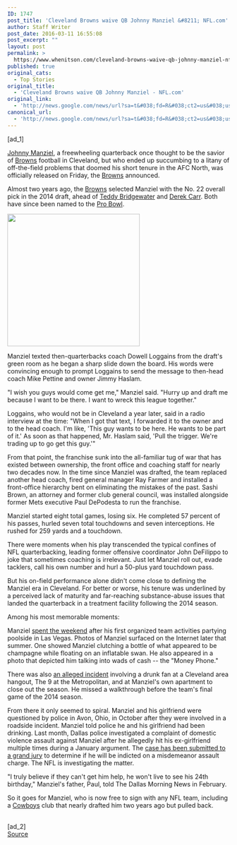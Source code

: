 ```yaml
---
ID: 1747
post_title: 'Cleveland Browns waive QB Johnny Manziel &#8211; NFL.com'
author: Staff Writer
post_date: 2016-03-11 16:55:08
post_excerpt: ""
layout: post
permalink: >
  https://www.whenitson.com/cleveland-browns-waive-qb-johnny-manziel-nfl-com/
published: true
original_cats:
  - Top Stories
original_title:
  - 'Cleveland Browns waive QB Johnny Manziel - NFL.com'
original_link:
  - 'http://news.google.com/news/url?sa=t&#038;fd=R&#038;ct2=us&#038;usg=AFQjCNETBEl5gZ7ZTgHI38uAwoL2n3CQjQ&#038;clid=c3a7d30bb8a4878e06b80cf16b898331&#038;cid=52779061472882&#038;ei=avjiVpHcJZKMwAHUsYZI&#038;url=http://www.nfl.com/news/story/0ap3000000642579/article/cleveland-browns-waive-qb-johnny-manziel'
canonical_url:
  - 'http://news.google.com/news/url?sa=t&#038;fd=R&#038;ct2=us&#038;usg=AFQjCNETBEl5gZ7ZTgHI38uAwoL2n3CQjQ&#038;clid=c3a7d30bb8a4878e06b80cf16b898331&#038;cid=52779061472882&#038;ei=avjiVpHcJZKMwAHUsYZI&#038;url=http://www.nfl.com/news/story/0ap3000000642579/article/cleveland-browns-waive-qb-johnny-manziel'
---
```

 [ad_1]
<br><div readability="104.91096345515"> 
   

<!-- width: 615 -->
<!-- height: 346 -->

 
   <p><a href="http://www.nfl.com/player/johnnymanziel/2543462/profile">Johnny Manziel</a>, a freewheeling quarterback once thought to be the savior of <a href="http://www.nfl.com/teams/clevelandbrowns/profile?team=CLE">Browns</a> football in Cleveland, but who ended up succumbing to a litany of off-the-field problems that doomed his short tenure in the AFC North, was officially released on Friday, the <a href="http://www.nfl.com/teams/clevelandbrowns/profile?team=CLE">Browns</a> announced.</p> 
   <p>Almost two years ago, the <a href="http://www.nfl.com/teams/clevelandbrowns/profile?team=CLE">Browns</a> selected Manziel with the No. 22 overall pick in the 2014 draft, ahead of <a href="http://www.nfl.com/player/teddybridgewater/2543465/profile">Teddy Bridgewater</a> and <a href="http://www.nfl.com/player/derekcarr/2543499/profile">Derek Carr</a>. Both have since been named to the <a href="http://www.nfl.com/probowl">Pro Bowl</a>.</p> 
   














<div class="article-promo" data-align="right" style="width: 305px">
	
<div class="article-promo-header">
<a href="http://www.nfl.com/freeagency"><img src="http://www.whenitson.com/wp-content/uploads/2016/02/Report-Manning-expected-to-acknowledge-he039s-retiring-NFLcom.jpg" border="0" width="300" class="teamslandinggrid"/></a>
<!-- Optional Blurb -->
</div>


</div>
 
   <p>Manziel texted then-quarterbacks coach Dowell Loggains from the draft's green room as he began a sharp slide down the board. His words were convincing enough to prompt Loggains to send the message to then-head coach Mike Pettine and owner Jimmy Haslam.</p> 
   <p>"I wish you guys would come get me," Manziel said. "Hurry up and draft me because I want to be there. I want to wreck this league together."</p> 
   <p>Loggains, who would not be in Cleveland a year later, said in a radio interview at the time: "When I got that text, I forwarded it to the owner and to the head coach. I'm like, 'This guy wants to be here. He wants to be part of it.' As soon as that happened, Mr. Haslam said, 'Pull the trigger. We're trading up to go get this guy.'"</p> 
   <p>From that point, the franchise sunk into the all-familiar tug of war that has existed between ownership, the front office and coaching staff for nearly two decades now. In the time since Manziel was drafted, the team replaced another head coach, fired general manager Ray Farmer and installed a front-office hierarchy bent on eliminating the mistakes of the past. Sashi Brown, an attorney and former club general council, was installed alongside former Mets executive Paul DePodesta to run the franchise.</p> 
   <p>Manziel started eight total games, losing six. He completed 57 percent of his passes, hurled seven total touchdowns and seven interceptions. He rushed for 259 yards and a touchdown.</p> 
   <p>There were moments when his play transcended the typical confines of NFL quarterbacking, leading former offensive coordinator John DeFilippo to joke that sometimes coaching is irrelevant. Just let Manziel roll out, evade tacklers, call his own number and hurl a 50-plus yard touchdown pass.</p> 
   <p>But his on-field performance alone didn't come close to defining the Manziel era in Cleveland. For better or worse, his tenure was underlined by a perceived lack of maturity and far-reaching substance-abuse issues that landed the quarterback in a treatment facility following the 2014 season.</p> 
   

<!-- width: 384 -->
<!-- height: 216 -->

 
   <p>Among his most memorable moments:</p> 
   <p>Manziel <a href="http://www.cleveland.com/browns/index.ssf/2014/05/johnny_manziel_spends_his_brea.html" target="_blank">spent the weekend</a> after his first organized team activities partying poolside in Las Vegas. Photos of Manziel surfaced on the Internet later that summer. One showed Manziel clutching a bottle of what appeared to be champagne while floating on an inflatable swan. He also appeared in a photo that depicted him talking into wads of cash -- the "Money Phone."</p> 
   <p>There was also <a href="http://www.nfl.com/news/story/0ap3000000433786/article/manziel-entourage-allegedly-involved-in-incident" target="_self">an alleged incident</a> involving a drunk fan at a Cleveland area hangout, The 9 at the Metropolitan, and at Manziel's own apartment to close out the season. He missed a walkthrough before the team's final game of the 2014 season.</p> 
   <p>From there it only seemed to spiral. Manziel and his girlfriend were questioned by police in Avon, Ohio, in October after they were involved in a roadside incident. Manziel told police he and his girlfriend had been drinking. Last month, Dallas police investigated a complaint of domestic violence assault against Manziel after he allegedly hit his ex-girlfriend multiple times during a January argument. The <a href="http://www.nfl.com/news/story/0ap3000000638743/article/manziel-assault-case-findings-sent-to-district-attorney" target="_self">case has been submitted to a grand jury</a> to determine if he will be indicted on a misdemeanor assault charge. The NFL is investigating the matter.</p> 
   <p>"I truly believe if they can't get him help, he won't live to see his 24th birthday," Manziel's father, Paul, told The Dallas Morning News in February.</p> 
   <p>So it goes for Manziel, who is now free to sign with any NFL team, including a <a href="http://www.nfl.com/teams/dallascowboys/profile?team=DAL">Cowboys</a> club that nearly drafted him two years ago but pulled back.</p> 
  </div>
<br>[ad_2]
<br><a href="http://news.google.com/news/url?sa=t&#038;fd=R&#038;ct2=us&#038;usg=AFQjCNETBEl5gZ7ZTgHI38uAwoL2n3CQjQ&#038;clid=c3a7d30bb8a4878e06b80cf16b898331&#038;cid=52779061472882&#038;ei=avjiVpHcJZKMwAHUsYZI&#038;url=http://www.nfl.com/news/story/0ap3000000642579/article/cleveland-browns-waive-qb-johnny-manziel">Source </a>